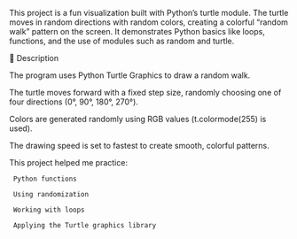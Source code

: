 This project is a fun visualization built with Python’s turtle module. The turtle moves in random directions with random colors, creating a colorful “random walk” pattern on the screen. It demonstrates Python basics like loops, functions, and the use of modules such as random and turtle.

📖 Description

 The program uses Python Turtle Graphics to draw a random walk.

 The turtle moves forward with a fixed step size, randomly choosing one of four directions (0°, 90°, 180°, 270°).

 Colors are generated randomly using RGB values (t.colormode(255) is used).

 The drawing speed is set to fastest to create smooth, colorful patterns.

 This project helped me practice:

     Python functions

     Using randomization

     Working with loops

     Applying the Turtle graphics library